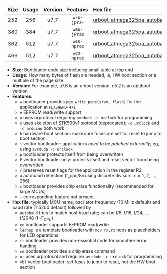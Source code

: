 |Size|Usage|Version|Features|Hex file|
|:-:|:-:|:-:|:-:|:--|
|252|256|u7.7|`w-u-jpra-`|[urboot_atmega325pa_autobaud_ur_vbl.hex](https://raw.githubusercontent.com/stefanrueger/urboot.hex/main/mcus/atmega325pa/autobaud/urboot_atmega325pa_autobaud_ur_vbl.hex)|
|380|384|u7.7|`weu-jPrac`|[urboot_atmega325pa_autobaud_ee_lednop_fr_ce_ur_vbl.hex](https://raw.githubusercontent.com/stefanrueger/urboot.hex/main/mcus/atmega325pa/autobaud/urboot_atmega325pa_autobaud_ee_lednop_fr_ce_ur_vbl.hex)|
|362|512|u7.7|`weu-hprac`|[urboot_atmega325pa_autobaud_ee_lednop_fr_ce_ur.hex](https://raw.githubusercontent.com/stefanrueger/urboot.hex/main/mcus/atmega325pa/autobaud/urboot_atmega325pa_autobaud_ee_lednop_fr_ce_ur.hex)|
|466|512|u7.7|`wes-hprac`|[urboot_atmega325pa_autobaud_ee_lednop_fr_ce.hex](https://raw.githubusercontent.com/stefanrueger/urboot.hex/main/mcus/atmega325pa/autobaud/urboot_atmega325pa_autobaud_ee_lednop_fr_ce.hex)|

- **Size:** Bootloader code size including small table at top end
- **Usage:** How many bytes of flash are needed, ie, HW boot section or a multiple of the page size
- **Version:** For example, u7.6 is an urboot version, o5.2 is an optiboot version
- **Features:**
  + `w` bootloader provides `pgm_write_page(sram, flash)` for the application at `FLASHEND-4+1`
  + `e` EEPROM read/write support
  + `u` uses urprotocol requiring `avrdude -c urclock` for programming
  + `s` uses skeleton of STK500v1 protocol (deprecated); `-c urclock` and `-c arduino` both work
  + `h` hardware boot section: make sure fuses are set for reset to jump to boot section
  + `j` vector bootloader: applications *need to be patched externally*, eg, using `avrdude -c urclock`
  + `p` bootloader protects itself from being overwritten
  + `P` vector bootloader only: protects itself and reset vector from being overwritten
  + `r` preserves reset flags for the application in the register R2
  + `a` autobaud detection (f_cpu/8n using discrete divisors, n = 1, 2, ..., 256)
  + `c` bootloader provides chip erase functionality (recommended for large MCUs)
  + `-` corresponding feature not present
- **Hex file:** typically MCU name, oscillator frequency (16 MHz default) and baud rate (115200 default) followed by
  + `autobaud` tries to match host baud rate; can be f/8, f/16, f/24, ..., f/2048 (f=F<sub>CPU</sub>)
  + `ee` bootloader supports EEPROM read/write
  + `lednop` is a template bootloader with `mov rx,rx` nops as placeholders for LED operations
  + `fr` bootloader provides non-essential code for smoother error handing
  + `ce` bootloader provides a chip erase command
  + `ur` uses urprotocol and requires `avrdude -c urclock` for programming
  + `vbl` vector bootloader: set fuses to jump to reset, not the HW boot section
